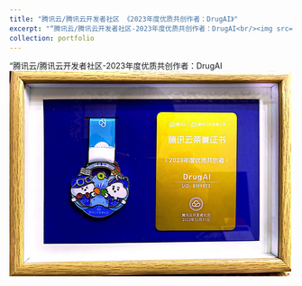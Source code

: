 ```yaml
---
title: "腾讯云/腾讯云开发者社区 《2023年度优质共创作者：DrugAI》"
excerpt: "“腾讯云/腾讯云开发者社区-2023年度优质共创作者：DrugAI<br/><img src='/images/cloud-tencent-2024.png'>"
collection: portfolio
---
```



“腾讯云/腾讯云开发者社区-2023年度优质共创作者：DrugAI<br/><img src='/images/cloud-tencent-2024.png'>
